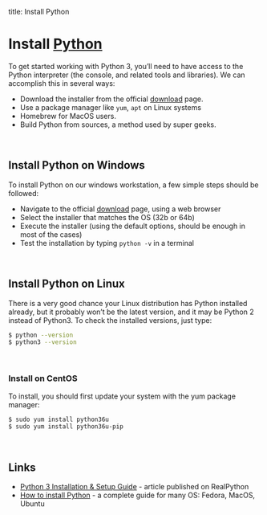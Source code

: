 title: Install Python

# Install [Python](https://www.python.org/)

To get started working with Python 3, you’ll need to have access to the Python interpreter (the console, and related tools and libraries). We can accomplish this in several ways:

- Download the installer from the official [download](https://www.python.org/downloads/) page.
- Use a package manager like `yum`, `apt` on Linux systems
- Homebrew for MacOS users.
- Build Python from sources, a method used by super geeks.

<br />

## Install Python on Windows

To install Python on our windows workstation, a few simple steps should be followed:

- Navigate to the official [download](https://www.python.org/downloads/) page, using a web browser
- Select the installer that matches the OS (32b or 64b)
- Execute the installer (using the default options, should be enough in most of the cases)
- Test the installation by typing `python -v` in a terminal

<br />

## Install Python on Linux

There is a very good chance your Linux distribution has Python installed already, but it probably won’t be the latest version, and it may be Python 2 instead of Python3. To check the installed versions, just type:

```bash
$ python --version
$ python3 --version
```
<br />

### Install on CentOS

To install, you should first update your system with the yum package manager:

```bash
$ sudo yum install python36u
$ sudo yum install python36u-pip
```

<br />

## Links

- [Python 3 Installation & Setup Guide](https://realpython.com/installing-python/) - article published on RealPython
- [How to install Python](https://realpython.com/installing-python/) - a complete guide for many OS: Fedora, MacOS, Ubuntu
